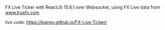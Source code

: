 FX Live Ticker with ReactJS 15.6.1 over Websocket, using FX Live data from www.truefx.com

live code: https://kianev.github.io/FX-Live-Ticker/